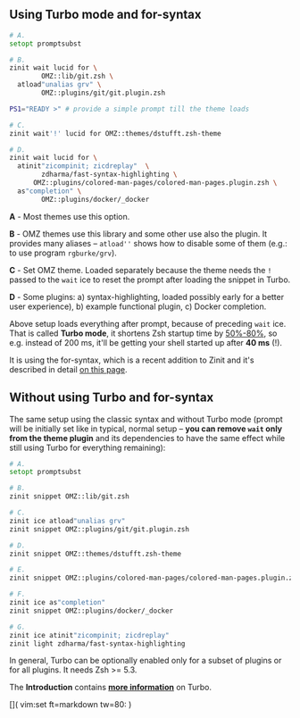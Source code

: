 ## Using Turbo mode and for-syntax

``` zsh
# A.
setopt promptsubst

# B.
zinit wait lucid for \
        OMZ::lib/git.zsh \
  atload"unalias grv" \
        OMZ::plugins/git/git.plugin.zsh

PS1="READY >" # provide a simple prompt till the theme loads

# C.
zinit wait'!' lucid for OMZ::themes/dstufft.zsh-theme

# D.
zinit wait lucid for \
  atinit"zicompinit; zicdreplay"  \
        zdharma/fast-syntax-highlighting \
      OMZ::plugins/colored-man-pages/colored-man-pages.plugin.zsh \
  as"completion" \
        OMZ::plugins/docker/_docker
```

**A** - Most themes use this option.

**B** - OMZ themes use this library and some other use also the plugin. It
provides many aliases – `atload''` shows how to disable some of them (e.g.: to
use program `rgburke/grv`).

**C** - Set OMZ theme. Loaded separately because the theme needs the `!` passed
        to the `wait` ice to reset the prompt after loading the snippet in Turbo.

**D** - Some plugins: a) syntax-highlighting, loaded possibly early for a
        better user experience), b) example functional plugin, c) Docker
        completion.

Above setup loads everything after prompt, because of preceding `wait` ice. That
is called **Turbo mode**, it shortens Zsh startup time by <u>50%-80%</u>, so
e.g. instead of 200 ms, it'll be getting your shell started up after **40 ms**
(!).

It is using the for-syntax, which is a recent addition to Zinit and it's
described in detail [on this page](https://zdharma.org/zinit/wiki/For-Syntax/).

## Without using Turbo and for-syntax

The same setup using the classic syntax and without Turbo mode (prompt will be
initially set like in typical, normal setup – **you can remove `wait` only from
the theme plugin** and its dependencies to have the same effect while still
using Turbo for everything remaining):

``` zsh
# A.
setopt promptsubst

# B.
zinit snippet OMZ::lib/git.zsh

# C.
zinit ice atload"unalias grv"
zinit snippet OMZ::plugins/git/git.plugin.zsh

# D.
zinit snippet OMZ::themes/dstufft.zsh-theme

# E.
zinit snippet OMZ::plugins/colored-man-pages/colored-man-pages.plugin.zsh

# F.
zinit ice as"completion"
zinit snippet OMZ::plugins/docker/_docker

# G.
zinit ice atinit"zicompinit; zicdreplay"
zinit light zdharma/fast-syntax-highlighting
```

In general, Turbo can be optionally enabled only for a subset of plugins or for
all plugins. It needs Zsh \>= 5.3.

The **Introduction** contains [**more
information**](http://zdharma.org/zinit/wiki/INTRODUCTION/#turbo_mode_zsh_62_53)
on Turbo. 

[]( vim:set ft=markdown tw=80: )
